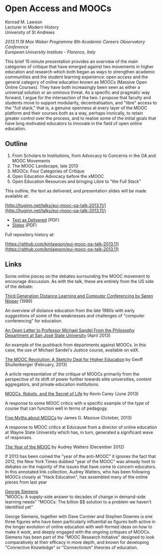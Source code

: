 # Open Access and MOOCs

Konrad M. Lawson  
Lecturer in Modern History  
University of St Andrews

*2013.11.19 Max Weber Programme 8th Academic Careers Observatory Conference*  
*European University Institute - Florence, Italy*

This brief 15 minute presentation provides an overview of the main categories of critique that have emerged against two movements in higher education and research which both began as ways to strengthen academic communities and the student learning experience: open access and the general category of online education known as MOOCs (Massive Open Online Courses). They have both increasingly been seen as either a universal solution or an ominous threat. As a specific and pragmatic way forward, I argue for the intersection of the two. I propose that faculty and students move to support modularity, decentralisation, and "libre" access to the "full stack," that is, a genuine openness at every layer of the MOOC platform and their courses both as a way, perhaps ironically, to retain greater control over the process, and to realise some of the initial goals that have long motivated educators to innovate in the field of open online education.

## Outline 

1. From Scholars to Institutions, from Advocacy to Concerns in the OA and MOOC Movements
2. The MOOC Landscape, late 2013
3. MOOCs: Four Categories of Critique 
4. Open Education Advocacy before the xMOOC
5. Open Education Resources and bringing Libre to "the Full Stack"


This outline, the text as delivered, and presentation slides will be made available at:

[http://huginn.net/talks/eui-mooc-oa-talk-2013.11/](http://huginn.net/talks/eui-mooc-oa-talk-2013.11/)

* [Text as Delivered](http://huginn.net/talks/eui-mooc-oa-talk-2013.11/talk.pdf) (PDF)
* [Slides](http://huginn.net/talks/eui-mooc-oa-talk-2013.11/slides.pdf) (PDF)

Full repository history at: 

[https://github.com/kmlawson/eui-mooc-oa-talk-2013.11](https://github.com/kmlawson/eui-mooc-oa-talk-2013.11)

## Links

Some online pieces on the debates surrounding the MOOC movement to encourage discussion. As with the talk, these are entirely from the US side of the debate:

[Third Generation Distance Learning and Computer Conferencing by Søren Nipper](http://web.archive.org/web/20030803095424/http://icdl.open.ac.uk/literaturestore/mindweave/chap5.html) (1989)

An overview of distance education from the late 1980s with early suggestions of some of the weaknesses and challenges of "computer conferencing" for education.

[An Open Letter to Professor Michael Sandel From the Philosophy Department at San José State University](http://chronicle.com/article/The-Document-an-Open-Letter/138937/]) (April 2013)

An example of the pushback from departments against MOOCs. In this case, the use of Michael Sandel's Justice course, available on edX.

[The MOOC Revolution: A Sketchy Deal for Higher Education](http://www.dissentmagazine.org/online_articles/the-mooc-revolution-a-sketchy-deal-for-higher-education]) by Geoff Shullenberger (February, 2013)

A article representative of the critique of MOOCs primarily from the perspective of its shift of power further towards elite universities, content aggregators, and private education institutions.

[MOOCs, Robots, and the Secret of Life](http://higheredwatch.newamerica.net/blogposts/2013/moocs_robots_and_the_secret_of_life-85293) by Kevin Carey (June 2013)

A response to some MOOC critics with a specific example of the type of course that can function well in terms of pedagogy.

[Five Myths about MOOCs](http://www.educause.edu/ero/article/five-myths-about-moocs) by James G. Mazoue (October, 2013)

A response to MOOC critics at Educause from a director of online education at Wayne State University which has, in turn, generated a significant wave of responses.

[The Year of the MOOC](http://hackeducation.com/2012/12/03/top-ed-tech-trends-of-2012-moocs/) by Audrey Watters (December 2012)

If 2013 has been coined the "year of the anti-MOOC" it ignores the fact that 2012, the New York Times dubbed "year of the MOOC" was already host to debates on the majority of the issues that have come to concern educators. In this annotated link collection, Audrey Watters, who has been following MOOCs closely at "Hack Education", has assembled many of the online pieces from last year

[George Siemens](http://www.elearnspace.org/blog/)   
"MOOCs: A supply-side answer to decades of change in demand-side learning needs"
"MOOCs: The billion $$ solution to a problem we haven't identified yet"

George Siemens, together with Dave Cormier and Stephen Downes is one three figures who have been particularly influential as figures both active in the longer evolution of online education with well-formed ideas on how to make it work, and deeply engaged with the ongoing critiques of MOOCs. Siemens has been part of the "MOOC Research Initiative" designed to look comparatively at their efficacy in more depth, and known for developing "Connective Knowledge" or "Connectivism" theories of education.




